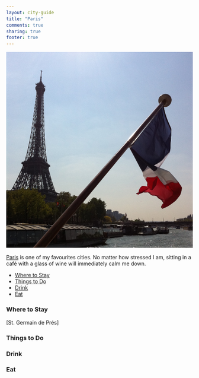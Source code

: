 ```yaml
---
layout: city-guide
title: "Paris"
comments: true
sharing: true
footer: true
---
```


<div class="city-view">
  <a href="{{ root_url }}/images/paris/so-paris.jpg">
    <img src="/images/paris/so-paris.jpg">
  </a>
</div>

[Paris](https://en.wikipedia.org/wiki/Paris) is one of my favourites cities. No matter how stressed I am, sitting in a café with a glass of wine will immediately calm me down.

- [Where to Stay](#Where-to-Stay)
- [Things to Do](#Things-to-Do)
- [Drink](#Drink)
- [Eat](#Eat)

<a name="Where-to-Stay"></a>
### Where to Stay

[St. Germain de Prés]

<a name="Things-to-Do"></a>
### Things to Do



<a name="Drink"></a>
### Drink

<a name="Eat"></a>
### Eat
